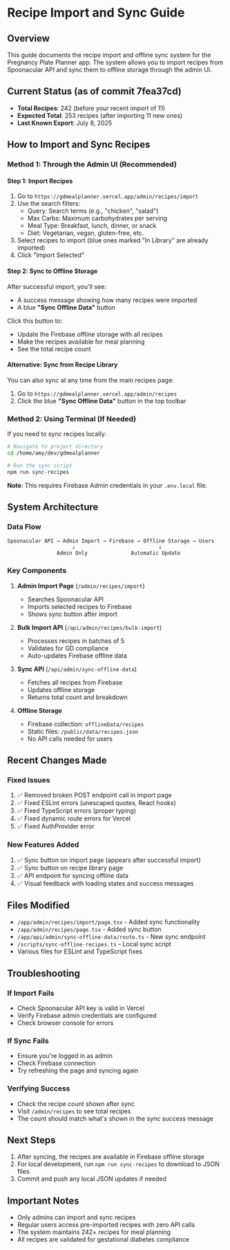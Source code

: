 # Recipe Import and Sync Guide

## Overview

This guide documents the recipe import and offline sync system for the Pregnancy Plate Planner app. The system allows you to import recipes from Spoonacular API and sync them to offline storage through the admin UI.

## Current Status (as of commit 7fea37cd)

- **Total Recipes**: 242 (before your recent import of 11)
- **Expected Total**: 253 recipes (after importing 11 new ones)
- **Last Known Export**: July 8, 2025

## How to Import and Sync Recipes

### Method 1: Through the Admin UI (Recommended)

#### Step 1: Import Recipes
1. Go to `https://gdmealplanner.vercel.app/admin/recipes/import`
2. Use the search filters:
   - Query: Search terms (e.g., "chicken", "salad")
   - Max Carbs: Maximum carbohydrates per serving
   - Meal Type: Breakfast, lunch, dinner, or snack
   - Diet: Vegetarian, vegan, gluten-free, etc.
3. Select recipes to import (blue ones marked "In Library" are already imported)
4. Click "Import Selected"

#### Step 2: Sync to Offline Storage
After successful import, you'll see:
- A success message showing how many recipes were imported
- A blue **"Sync Offline Data"** button

Click this button to:
- Update the Firebase offline storage with all recipes
- Make the recipes available for meal planning
- See the total recipe count

#### Alternative: Sync from Recipe Library
You can also sync at any time from the main recipes page:
1. Go to `https://gdmealplanner.vercel.app/admin/recipes`
2. Click the blue **"Sync Offline Data"** button in the top toolbar

### Method 2: Using Terminal (If Needed)

If you need to sync recipes locally:

```bash
# Navigate to project directory
cd /home/amy/dev/gdmealplanner

# Run the sync script
npm run sync-recipes
```

**Note**: This requires Firebase Admin credentials in your `.env.local` file.

## System Architecture

### Data Flow
```
Spoonacular API → Admin Import → Firebase → Offline Storage → Users
                     ↓                           ↓
                Admin Only              Automatic Update
```

### Key Components

1. **Admin Import Page** (`/admin/recipes/import`)
   - Searches Spoonacular API
   - Imports selected recipes to Firebase
   - Shows sync button after import

2. **Bulk Import API** (`/api/admin/recipes/bulk-import`)
   - Processes recipes in batches of 5
   - Validates for GD compliance
   - Auto-updates Firebase offline data

3. **Sync API** (`/api/admin/sync-offline-data`)
   - Fetches all recipes from Firebase
   - Updates offline storage
   - Returns total count and breakdown

4. **Offline Storage**
   - Firebase collection: `offlineData/recipes`
   - Static files: `/public/data/recipes.json`
   - No API calls needed for users

## Recent Changes Made

### Fixed Issues
1. ✅ Removed broken POST endpoint call in import page
2. ✅ Fixed ESLint errors (unescaped quotes, React hooks)
3. ✅ Fixed TypeScript errors (proper typing)
4. ✅ Fixed dynamic route errors for Vercel
5. ✅ Fixed AuthProvider error

### New Features Added
1. ✅ Sync button on import page (appears after successful import)
2. ✅ Sync button on recipe library page
3. ✅ API endpoint for syncing offline data
4. ✅ Visual feedback with loading states and success messages

## Files Modified

- `/app/admin/recipes/import/page.tsx` - Added sync functionality
- `/app/admin/recipes/page.tsx` - Added sync button
- `/app/api/admin/sync-offline-data/route.ts` - New sync endpoint
- `/scripts/sync-offline-recipes.ts` - Local sync script
- Various files for ESLint and TypeScript fixes

## Troubleshooting

### If Import Fails
- Check Spoonacular API key is valid in Vercel
- Verify Firebase admin credentials are configured
- Check browser console for errors

### If Sync Fails
- Ensure you're logged in as admin
- Check Firebase connection
- Try refreshing the page and syncing again

### Verifying Success
- Check the recipe count shown after sync
- Visit `/admin/recipes` to see total recipes
- The count should match what's shown in the sync success message

## Next Steps

1. After syncing, the recipes are available in Firebase offline storage
2. For local development, run `npm run sync-recipes` to download to JSON files
3. Commit and push any local JSON updates if needed

## Important Notes

- Only admins can import and sync recipes
- Regular users access pre-imported recipes with zero API calls
- The system maintains 242+ recipes for meal planning
- All recipes are validated for gestational diabetes compliance